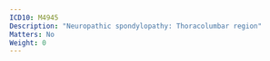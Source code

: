 ```yaml
---
ICD10: M4945
Description: "Neuropathic spondylopathy: Thoracolumbar region"
Matters: No
Weight: 0
---
```

